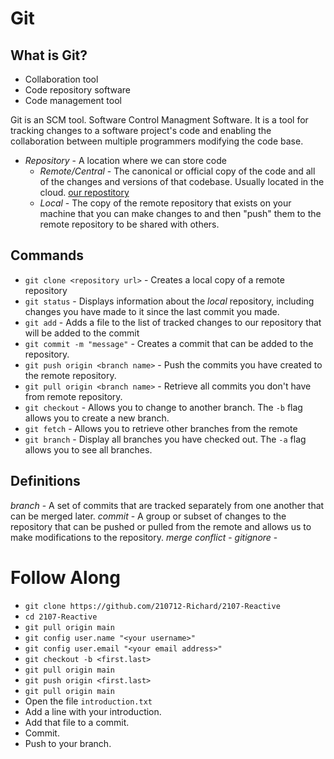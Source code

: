 # Git

## What is Git?

* Collaboration tool
* Code repository software
* Code management tool

Git is an SCM tool. Software Control Managment Software. It is a tool for tracking changes to a software project's code and enabling the collaboration between multiple programmers modifying the code base.

* *Repository* - A location where we can store code
  * *Remote/Central* - The canonical or official copy of the code and all of the changes and versions of that codebase. Usually located in the cloud. [our repostitory](https://github.com/210712-Richard/2107-Reactive)
  * *Local* - The copy of the remote repository that exists on your machine that you can make changes to and then "push" them to the remote repository to be shared with others.
  
## Commands
* `git clone <repository url>` - Creates a local copy of a remote repository
* `git status` - Displays information about the *local* repository, including changes you have made to it since the last commit you made.
* `git add` - Adds a file to the list of tracked changes to our repository that will be added to the commit
* `git commit -m "message"` - Creates a commit that can be added to the repository.
* `git push origin <branch name>` - Push the commits you have created to the remote repository.
* `git pull origin <branch name>` - Retrieve all commits you don't have from remote repository.
* `git checkout` - Allows you to change to another branch. The `-b` flag allows you to create a new branch.
* `git fetch` - Allows you to retrieve other branches from the remote
* `git branch` - Display all branches you have checked out. The `-a` flag allows you to see all branches.

## Definitions
*branch* - A set of commits that are tracked separately from one another that can be merged later.
*commit* - A group or subset of changes to the repository that can be pushed or pulled from the remote and allows us to make modifications to the repository.
*merge conflict* -
*gitignore* - 


# Follow Along
* `git clone https://github.com/210712-Richard/2107-Reactive`
* `cd 2107-Reactive`
* `git pull origin main`
* `git config user.name "<your username>"`
* `git config user.email "<your email address>"`
* `git checkout -b <first.last>`
* `git pull origin main`
* `git push origin <first.last>`
* `git pull origin main`
* Open the file `introduction.txt`
* Add a line with your introduction.
* Add that file to a commit.
* Commit.
* Push to your branch.